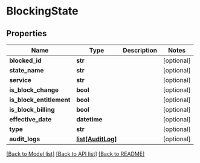 # BlockingState

## Properties
Name | Type | Description | Notes
------------ | ------------- | ------------- | -------------
**blocked_id** | **str** |  | [optional] 
**state_name** | **str** |  | [optional] 
**service** | **str** |  | [optional] 
**is_block_change** | **bool** |  | [optional] 
**is_block_entitlement** | **bool** |  | [optional] 
**is_block_billing** | **bool** |  | [optional] 
**effective_date** | **datetime** |  | [optional] 
**type** | **str** |  | [optional] 
**audit_logs** | [**list[AuditLog]**](AuditLog.md) |  | [optional] 

[[Back to Model list]](../README.md#documentation-for-models) [[Back to API list]](../README.md#documentation-for-api-endpoints) [[Back to README]](../README.md)


